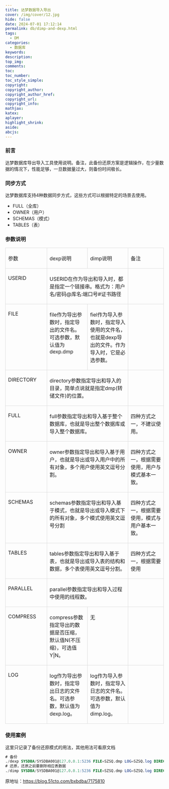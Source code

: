 ```yaml
---
title: 达梦数据导入导出
cover: /img/cover/12.jpg
hide: false
date: 2024-07-01 17:12:14
permalink: db/dimp-and-dexp.html
tags:
  - DM
categories:
  - 数据库
keywords:
description:
top_img:
comments:
toc:
toc_number:
toc_style_simple:
copyright:
copyright_author:
copyright_author_href:
copyright_url:
copyright_info:
mathjax:
katex:
aplayer:
highlight_shrink:
aside:
abcjs:
---
```


### 前言

达梦数据库导出导入工具使用说明。备注，此备份还原方案是逻辑操作，在少量数据的情况下，性能足够，一旦数据量过大，则备份时间极长。

### 同步方式

达梦数据库支持4种数据同步方式，这些方式可以根据特定的场景去使用。

- FULL（全库）
- OWNER（用户）
- SCHEMAS（模式）
- TABLES（表）

### 参数说明

<table class="data-table" data-transient-attributes="class"
    style="width: 100%; outline: none; border-collapse: collapse;" data-width="576px">
    <colgroup>
        <col span="1" width="144">
        <col span="1" width="144">
        <col span="1" width="144">
        <col span="1" width="144">
    </colgroup>
    <tbody>
        <tr style="height: 30px;">
            <td data-transient-attributes="table-cell-selection"
                style="min-width: auto; overflow-wrap: break-word; margin: 4px 8px; border: 1px solid rgb(217, 217, 217); padding: 4px 8px; cursor: default; vertical-align: top;">
                <p>参数<br></p>
            </td>
            <td data-transient-attributes="table-cell-selection"
                style="min-width: auto; overflow-wrap: break-word; margin: 4px 8px; border: 1px solid rgb(217, 217, 217); padding: 4px 8px; cursor: default; vertical-align: top;">
                <p>dexp说明<br></p>
            </td>
            <td data-transient-attributes="table-cell-selection"
                style="min-width: auto; overflow-wrap: break-word; margin: 4px 8px; border: 1px solid rgb(217, 217, 217); padding: 4px 8px; cursor: default; vertical-align: top;">
                <p>dimp说明<br></p>
            </td>
            <td data-transient-attributes="table-cell-selection" class="table-last-row"
                style="min-width: auto; overflow-wrap: break-word; margin: 4px 8px; border: 1px solid rgb(217, 217, 217); padding: 4px 8px; cursor: default; vertical-align: top;">
                <p>备注<br></p>
            </td>
        </tr>
        <tr style="height: 30px;">
            <td data-transient-attributes="table-cell-selection"
                style="min-width: auto; overflow-wrap: break-word; margin: 4px 8px; border: 1px solid rgb(217, 217, 217); padding: 4px 8px; cursor: default; vertical-align: top;">
                <p>USERID<br></p>
            </td>
            <td colspan="2" data-transient-attributes="table-cell-selection"
                style="min-width: auto; overflow-wrap: break-word; margin: 4px 8px; border: 1px solid rgb(217, 217, 217); padding: 4px 8px; cursor: default; vertical-align: top;">
                <p>USERID在作为导出和导入时，都是指定一个链接串。格式为：用户名/密码@库名:端口号#证书路径<br></p>
            </td>
            <td data-transient-attributes="table-cell-selection" class="table-last-row"
                style="min-width: auto; overflow-wrap: break-word; margin: 4px 8px; border: 1px solid rgb(217, 217, 217); padding: 4px 8px; cursor: default; vertical-align: top;">
            </td>
        </tr>
        <tr style="height: 30px;">
            <td data-transient-attributes="table-cell-selection"
                style="min-width: auto; overflow-wrap: break-word; margin: 4px 8px; border: 1px solid rgb(217, 217, 217); padding: 4px 8px; cursor: default; vertical-align: top;">
                <p>FILE<br></p>
            </td>
            <td data-transient-attributes="table-cell-selection"
                style="min-width: auto; overflow-wrap: break-word; margin: 4px 8px; border: 1px solid rgb(217, 217, 217); padding: 4px 8px; cursor: default; vertical-align: top;">
                <p>file作为导出参数时，指定导出的文件名。可选参数，默认值为dexp.dmp<br></p>
            </td>
            <td data-transient-attributes="table-cell-selection"
                style="min-width: auto; overflow-wrap: break-word; margin: 4px 8px; border: 1px solid rgb(217, 217, 217); padding: 4px 8px; cursor: default; vertical-align: top;">
                <p>fiel作为导入参数时，指定导入使用的文件名，也就是dexp导出的文件。作为导入时，它是必选参数。<br></p>
            </td>
            <td data-transient-attributes="table-cell-selection" class="table-last-row"
                style="min-width: auto; overflow-wrap: break-word; margin: 4px 8px; border: 1px solid rgb(217, 217, 217); padding: 4px 8px; cursor: default; vertical-align: top;">
            </td>
        </tr>
        <tr style="height: 30px;">
            <td data-transient-attributes="table-cell-selection"
                style="min-width: auto; overflow-wrap: break-word; margin: 4px 8px; border: 1px solid rgb(217, 217, 217); padding: 4px 8px; cursor: default; vertical-align: top;">
                <p>DIRECTORY<br></p>
            </td>
            <td colspan="2" data-transient-attributes="table-cell-selection"
                style="min-width: auto; overflow-wrap: break-word; margin: 4px 8px; border: 1px solid rgb(217, 217, 217); padding: 4px 8px; cursor: default; vertical-align: top;">
                <p>directory参数指定导出和导入的目录，简单点说就是指定dmp(转储文件)的位置。<br></p>
            </td>
            <td data-transient-attributes="table-cell-selection" class="table-last-row"
                style="min-width: auto; overflow-wrap: break-word; margin: 4px 8px; border: 1px solid rgb(217, 217, 217); padding: 4px 8px; cursor: default; vertical-align: top;">
            </td>
        </tr>
        <tr style="height: 30px;">
            <td data-transient-attributes="table-cell-selection"
                style="min-width: auto; overflow-wrap: break-word; margin: 4px 8px; border: 1px solid rgb(217, 217, 217); padding: 4px 8px; cursor: default; vertical-align: top;">
                <p>FULL<br></p>
            </td>
            <td colspan="2" data-transient-attributes="table-cell-selection"
                style="min-width: auto; overflow-wrap: break-word; margin: 4px 8px; border: 1px solid rgb(217, 217, 217); padding: 4px 8px; cursor: default; vertical-align: top;">
                <p>full参数指定导出和导入基于整个数据库，也就是导出整个数据库或导入整个数据库。<br></p>
            </td>
            <td data-transient-attributes="table-cell-selection" class="table-last-row"
                style="min-width: auto; overflow-wrap: break-word; margin: 4px 8px; border: 1px solid rgb(217, 217, 217); padding: 4px 8px; cursor: default; vertical-align: top;">
                <p>四种方式之一，不建议使用。<br></p>
            </td>
        </tr>
        <tr style="height: 30px;">
            <td data-transient-attributes="table-cell-selection"
                style="min-width: auto; overflow-wrap: break-word; margin: 4px 8px; border: 1px solid rgb(217, 217, 217); padding: 4px 8px; cursor: default; vertical-align: top;">
                <p>OWNER<br></p>
            </td>
            <td colspan="2" data-transient-attributes="table-cell-selection"
                style="min-width: auto; overflow-wrap: break-word; margin: 4px 8px; border: 1px solid rgb(217, 217, 217); padding: 4px 8px; cursor: default; vertical-align: top;">
                <p>owner参数指定导出和导入基于用户，也就是导出或导入用户中的所有对象，多个用户使用英文逗号分割。<br></p>
            </td>
            <td data-transient-attributes="table-cell-selection" class="table-last-row"
                style="min-width: auto; overflow-wrap: break-word; margin: 4px 8px; border: 1px solid rgb(217, 217, 217); padding: 4px 8px; cursor: default; vertical-align: top;">
                <p>四种方式之一，根据需要使用，用户与模式基本一致。<br></p>
            </td>
        </tr>
        <tr style="height: 30px;">
            <td data-transient-attributes="table-cell-selection"
                style="min-width: auto; overflow-wrap: break-word; margin: 4px 8px; border: 1px solid rgb(217, 217, 217); padding: 4px 8px; cursor: default; vertical-align: top;">
                <p>SCHEMAS<br></p>
            </td>
            <td colspan="2" data-transient-attributes="table-cell-selection"
                style="min-width: auto; overflow-wrap: break-word; margin: 4px 8px; border: 1px solid rgb(217, 217, 217); padding: 4px 8px; cursor: default; vertical-align: top;">
                <p>schemas参数指定导出和导入基于模式，也就是导出或导入模式下的所有对象，多个模式使用英文逗号分割<br></p>
            </td>
            <td data-transient-attributes="table-cell-selection" class="table-last-row"
                style="min-width: auto; overflow-wrap: break-word; margin: 4px 8px; border: 1px solid rgb(217, 217, 217); padding: 4px 8px; cursor: default; vertical-align: top;">
                <p>四种方式之一，根据需要使用，模式与用户基本一致。<br></p>
            </td>
        </tr>
        <tr style="height: 30px;">
            <td data-transient-attributes="table-cell-selection"
                style="min-width: auto; overflow-wrap: break-word; margin: 4px 8px; border: 1px solid rgb(217, 217, 217); padding: 4px 8px; cursor: default; vertical-align: top;">
                <p>TABLES<br></p>
            </td>
            <td colspan="2" data-transient-attributes="table-cell-selection"
                style="min-width: auto; overflow-wrap: break-word; margin: 4px 8px; border: 1px solid rgb(217, 217, 217); padding: 4px 8px; cursor: default; vertical-align: top;">
                <p>tables参数指定导出和导入基于表，也就是导出或导入表的结构和数据，多个表使用英文逗号分割。<br></p>
            </td>
            <td data-transient-attributes="table-cell-selection" class="table-last-row"
                style="min-width: auto; overflow-wrap: break-word; margin: 4px 8px; border: 1px solid rgb(217, 217, 217); padding: 4px 8px; cursor: default; vertical-align: top;">
                <p>四种方式之一，根据需要使用<br></p>
            </td>
        </tr>
        <tr style="height: 30px;">
            <td data-transient-attributes="table-cell-selection"
                style="min-width: auto; overflow-wrap: break-word; margin: 4px 8px; border: 1px solid rgb(217, 217, 217); padding: 4px 8px; cursor: default; vertical-align: top;">
                <p>PARALLEL<br></p>
            </td>
            <td colspan="2" data-transient-attributes="table-cell-selection"
                style="min-width: auto; overflow-wrap: break-word; margin: 4px 8px; border: 1px solid rgb(217, 217, 217); padding: 4px 8px; cursor: default; vertical-align: top;">
                <p>parallel参数指定导出和导入过程中使用的线程数。<br></p>
            </td>
            <td data-transient-attributes="table-cell-selection" class="table-last-row"
                style="min-width: auto; overflow-wrap: break-word; margin: 4px 8px; border: 1px solid rgb(217, 217, 217); padding: 4px 8px; cursor: default; vertical-align: top;">
            </td>
        </tr>
        <tr style="height: 30px;">
            <td data-transient-attributes="table-cell-selection"
                style="min-width: auto; overflow-wrap: break-word; margin: 4px 8px; border: 1px solid rgb(217, 217, 217); padding: 4px 8px; cursor: default; vertical-align: top;">
                <p>COMPRESS<br></p>
            </td>
            <td data-transient-attributes="table-cell-selection"
                style="min-width: auto; overflow-wrap: break-word; margin: 4px 8px; border: 1px solid rgb(217, 217, 217); padding: 4px 8px; cursor: default; vertical-align: top;">
                <p>compress参数指定导出的数据是否压缩，默认值N(不压缩)，可选值Y|N。<br></p>
            </td>
            <td data-transient-attributes="table-cell-selection"
                style="min-width: auto; overflow-wrap: break-word; margin: 4px 8px; border: 1px solid rgb(217, 217, 217); padding: 4px 8px; cursor: default; vertical-align: top;">
                <p>无<br></p>
            </td>
            <td data-transient-attributes="table-cell-selection" class="table-last-row"
                style="min-width: auto; overflow-wrap: break-word; margin: 4px 8px; border: 1px solid rgb(217, 217, 217); padding: 4px 8px; cursor: default; vertical-align: top;">
            </td>
        </tr>
        <tr style="height: 30px;">
            <td data-transient-attributes="table-cell-selection" class="table-last-column"
                style="min-width: auto; overflow-wrap: break-word; margin: 4px 8px; border: 1px solid rgb(217, 217, 217); padding: 4px 8px; cursor: default; vertical-align: top;">
                <p>LOG<br></p>
            </td>
            <td data-transient-attributes="table-cell-selection" class="table-last-column"
                style="min-width: auto; overflow-wrap: break-word; margin: 4px 8px; border: 1px solid rgb(217, 217, 217); padding: 4px 8px; cursor: default; vertical-align: top;">
                <p>log作为导出参数时，指定导出日志的文件名。可选参数，默认值为dexp.log。<br></p>
            </td>
            <td data-transient-attributes="table-cell-selection" class="table-last-column"
                style="min-width: auto; overflow-wrap: break-word; margin: 4px 8px; border: 1px solid rgb(217, 217, 217); padding: 4px 8px; cursor: default; vertical-align: top;">
                <p>log作为导入参数时，指定导入日志的文件名。可选参数，默认值为dimp.log。<br></p>
            </td>
            <td data-transient-attributes="table-cell-selection" class="table-last-column table-last-row"
                style="min-width: auto; overflow-wrap: break-word; margin: 4px 8px; border: 1px solid rgb(217, 217, 217); padding: 4px 8px; cursor: default; vertical-align: top;">
            </td>
        </tr>
    </tbody>
</table>

### 使用案例

这里只记录了备份还原模式的用法，其他用法可看原文档

```sql
# 备份
./dexp SYSDBA/SYSDBA001@127.0.0.1:5236 FILE=SZSQ.dmp LOG=SZSQ.log DIRECTORY=/data SCHEMAS=SZSQ
# 还原，还原之前要删除相应表数据
./dimp SYSDBA/SYSDBA001@127.0.0.1:5236 FILE=SZSQ.dmp LOG=SZSQ.log DIRECTORY=/data SCHEMAS=SZSQ

```

原地址：https://blog.51cto.com/bxbdba/7175810